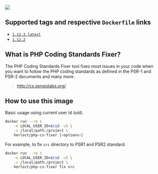 [![](https://images.microbadger.com/badges/image/herloct/php-cs-fixer.svg)](http://microbadger.com/images/herloct/php-cs-fixer "Get your own image badge on microbadger.com")

## Supported tags and respective `Dockerfile` links

* [`1.12.3`, `latest`](https://github.com/herloct/docker-php-cs-fixer/blob/master/1.12.3/Dockerfile)
* [`1.12.2`](https://github.com/herloct/docker-php-cs-fixer/blob/master/1.12.2/Dockerfile)

## What is PHP Coding Standards Fixer?

The PHP Coding Standards Fixer tool fixes most issues in your code when you want to follow the PHP coding standards as defined in the PSR-1 and PSR-2 documents and many more.

> http://cs.sensiolabs.org/

## How to use this image

Basic usage using current user id (uid).

```sh
docker run --rm \
    -e LOCAL_USER_ID=$(id -u) \
    -v /local/path:/project \
    herloct/php-cs-fixer [<options>]
```

For example, to fix `src` directory to PSR1 and PSR2 standard.

```sh
docker run --rm \
    -e LOCAL_USER_ID=$(id -u) \
    -v /local/path:/project \
    herloct/php-cs-fixer fix src
```
